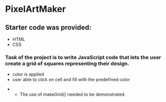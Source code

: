 # PixelArtMaker

## Starter code was provided: 
- HTML
- CSS

### Task of the project is to write JavaScript code that lets the user create a grid of squares representing their design. 
- color is applied
- user able to click on cell and fill with the predefined color

* * The use of makeGrid() needed to be demonstrated.

